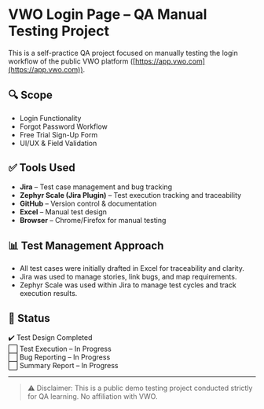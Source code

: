 # VWO Login Page – QA Manual Testing Project

This is a self-practice QA project focused on manually testing the login workflow of the public VWO platform ([https://app.vwo.com](https://app.vwo.com)).

## 🔍 Scope

- Login Functionality
- Forgot Password Workflow
- Free Trial Sign-Up Form
- UI/UX & Field Validation

## ✅ Tools Used

- **Jira** – Test case management and bug tracking  
- **Zephyr Scale (Jira Plugin)** – Test execution tracking and traceability  
- **GitHub** – Version control & documentation  
- **Excel** – Manual test design  
- **Browser** – Chrome/Firefox for manual testing

## 📊 Test Management Approach

- All test cases were initially drafted in Excel for traceability and clarity.
- Jira was used to manage stories, link bugs, and map requirements.
- Zephyr Scale was used within Jira to manage test cycles and track execution results.

## 🧪 Status

✔️ Test Design Completed  
⬜ Test Execution – In Progress  
⬜ Bug Reporting – In Progress  
⬜ Summary Report – In Progress  

---

> ⚠️ Disclaimer: This is a public demo testing project conducted strictly for QA learning. No affiliation with VWO.
